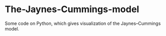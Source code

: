 # The-Jaynes-Cummings-model
Some code on Python, which gives visualization of the Jaynes–Cummings model.
